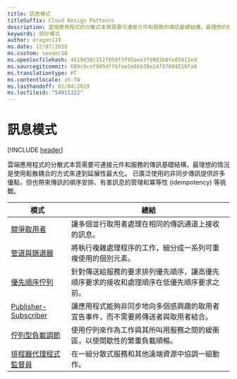 ```yaml
---
title: 訊息模式
titleSuffix: Cloud Design Patterns
description: 雲端應用程式的分散式本質需要可連接元件和服務的傳訊基礎結構，最理想的情況是使用鬆散耦合的方式來達到延展性最大化。 已廣泛使用的非同步傳訊提供許多優點，但也帶來傳訊的順序安排、有害訊息的管理和冪等性 (idempotency) 等挑戰。
keywords: 設計模式
author: dragon119
ms.date: 12/07/2018
ms.custom: seodec18
ms.openlocfilehash: 4619d30c152f050f3f95aee3f9983b8fe85911ed
ms.sourcegitcommit: 680c9cef945dff6fee5e66b38e24f07804510fa9
ms.translationtype: HT
ms.contentlocale: zh-TW
ms.lasthandoff: 01/04/2019
ms.locfileid: "54011322"
---
```

# <a name="messaging-patterns"></a>訊息模式

[!INCLUDE [header](../../_includes/header.md)]

雲端應用程式的分散式本質需要可連接元件和服務的傳訊基礎結構，最理想的情況是使用鬆散耦合的方式來達到延展性最大化。 已廣泛使用的非同步傳訊提供許多優點，但也帶來傳訊的順序安排、有害訊息的管理和冪等性 (idempotency) 等挑戰。

| 模式 | 總結 |
| ------- | ------- |
| [競爭取用者](../competing-consumers.md) | 讓多個並行取用者處理在相同的傳訊通道上接收的訊息。 |
| [管道與篩選器](../pipes-and-filters.md) | 將執行複雜處理程序的工作，細分成一系列可重複使用的個別元素。 |
| [優先順序佇列](../priority-queue.md) | 針對傳送給服務的要求排列優先順序，讓高優先順序要求的接收和處理順序在低優先順序要求之前。 |
| [Publisher-Subscriber](../publisher-subscriber.md) | 讓應用程式能夠非同步地向多個感興趣的取用者宣告事件，而不需要將傳送者與取用者結合。 |
| [佇列型負載調節](../queue-based-load-leveling.md) | 使用佇列來作為工作與其所叫用服務之間的緩衝區，以使間歇性的繁重負載順暢。 |
| [排程器代理程式監督員](../scheduler-agent-supervisor.md) | 在一組分散式服務和其他遠端資源中協調一組動作。 |
